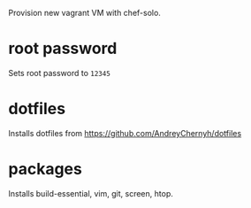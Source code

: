 Provision new vagrant VM with chef-solo.

# root password

Sets root password to ```12345```

# dotfiles

Installs dotfiles from https://github.com/AndreyChernyh/dotfiles

# packages

Installs build-essential, vim, git, screen, htop.